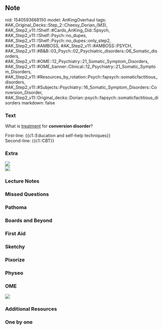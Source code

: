 ## Note
nid: 1540593668150
model: AnKingOverhaul
tags: #AK_Original_Decks::Step_2::Cheesy_Dorian_(M3), #AK_Step2_v11::!Shelf::#Cards_AnKing_Did::5psych, #AK_Step2_v11::!Shelf::Psych::no_dupes, #AK_Step2_v11::!Shelf::Psych::no_dupes::only_step2, #AK_Step2_v11::#AMBOSS, #AK_Step2_v11::#AMBOSS::PSYCH, #AK_Step2_v11::#B&B::03_Psych::02_Psychiatric_disorders::06_Somatic_disorders, #AK_Step2_v11::#OME::12_Psychiatry::21_Somatic_Symptom_Disorders, #AK_Step2_v11::#OME_banner::Clinical::12_Psychiatry::21_Somatic_Symptom_Disorders, #AK_Step2_v11::#Resources_by_rotation::Psych::fapsych::somaticfactitious_disorders, #AK_Step2_v11::#Subjects::Psychiatry::16_Somatic_Symptom_Disorders::Conversion_Disorder, #AK_Step2_v11::Original_decks::Dorian::psych::fapsych::somaticfactitious_disorders
markdown: false

### Text
What is <u>treatment</u> for <b>conversion disorder</b>?
<div>
  First-line: {{c1::Education and self-help techniques}}
</div>
<div>
  Second-line: {{c1::CBT}}
</div>

### Extra
<div><img src="paste-68015102099457%20(1).jpg"></div><img src=
"L17483.jpg">

### Lecture Notes


### Missed Questions


### Pathoma


### Boards and Beyond


### First Aid


### Sketchy


### Pixorize


### Physeo


### OME
<div class="ome-widget">
  <a href=
  "https://onlinemeded.org/spa/psychiatry/somatic-symptom-disorders/acquire?ref=anki">
  <img src="_OME_AnkiFlashcards_Lesson_1.png"></a>
</div>

### Additional Resources


### One by one

